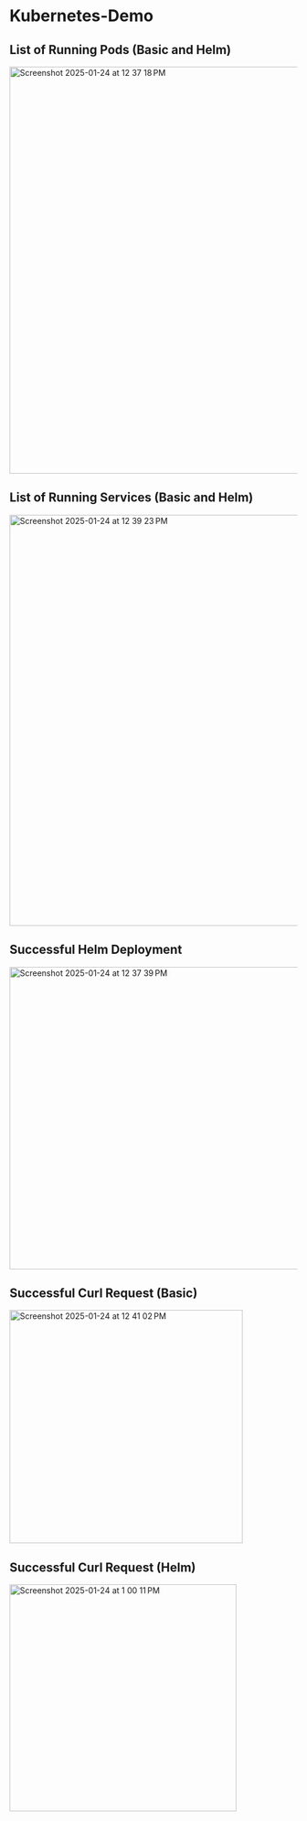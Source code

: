 # Kubernetes-Demo

## List of Running Pods (Basic and Helm)
<img width="712" alt="Screenshot 2025-01-24 at 12 37 18 PM" src="https://github.com/user-attachments/assets/7ac5c540-486f-4c04-b7d2-608351ad9516" />

## List of Running Services (Basic and Helm)
<img width="719" alt="Screenshot 2025-01-24 at 12 39 23 PM" src="https://github.com/user-attachments/assets/1d41dee9-32f0-4ab7-9b6c-bb30d8bbb1b3" />

## Successful Helm Deployment
<img width="529" alt="Screenshot 2025-01-24 at 12 37 39 PM" src="https://github.com/user-attachments/assets/225d6637-bb07-47f6-87e1-9dae6913f7c6" />

## Successful Curl Request (Basic)
<img width="408" alt="Screenshot 2025-01-24 at 12 41 02 PM" src="https://github.com/user-attachments/assets/61aba808-cc3b-4bb7-a32b-3257c1cfa587" />

## Successful Curl Request (Helm)
<img width="397" alt="Screenshot 2025-01-24 at 1 00 11 PM" src="https://github.com/user-attachments/assets/ea0e48af-9ed6-4a6c-b844-06234bf1b028" />

